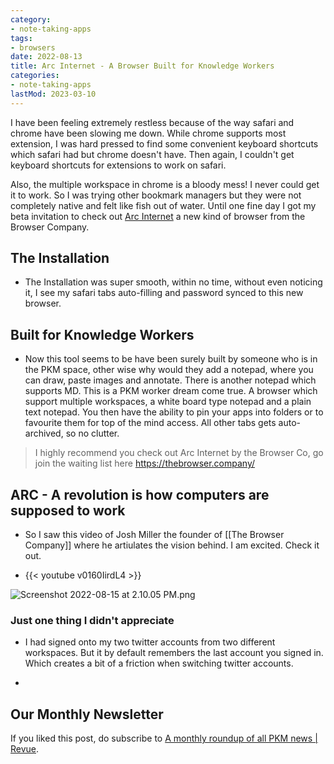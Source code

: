 ```yaml
---
category:
- note-taking-apps
tags:
- browsers
date: 2022-08-13
title: Arc Internet - A Browser Built for Knowledge Workers
categories:
- note-taking-apps
lastMod: 2023-03-10
---
```

I have been feeling extremely restless because of the way safari and chrome have been slowing me down. While chrome supports most extension, I was hard pressed to find some convenient keyboard shortcuts which safari had but chrome doesn't have. Then again, I couldn't get keyboard shortcuts for extensions to work on safari. 

Also, the multiple workspace in chrome is a bloody mess! I never could get it to work. So I was trying other bookmark managers but they were not completely native and felt like fish out of water. Until one fine day I got my beta invitation to check out [Arc Internet](https://thebrowser.company/) a new kind of browser from the Browser Company.

## The Installation

  + The Installation was super smooth, within no time, without even noticing it, I see my safari tabs auto-filling and password synced to this new browser.

## Built for Knowledge Workers

  + Now this tool seems to be have been surely built by someone who is in the PKM space, other wise why would they add a notepad, where you can draw, paste images and annotate. There is another notepad which supports MD. This is a PKM worker dream come true. A browser  which support multiple workspaces, a white board type notepad and a plain text notepad. You then have the ability to pin your apps into folders or to favourite them for top of the mind access. All other tabs gets auto-archived, so no clutter. 

> I highly recommend you check out Arc Internet by the Browser Co, go join the waiting list here https://thebrowser.company/

## ARC - A revolution is how computers are supposed to work

  + So I saw this video of Josh Miller the founder of [[The Browser Company]]  where he artiulates the vision behind. I am excited. Check it out.

  + {{< youtube v0160IirdL4 >}}

![Screenshot 2022-08-15 at 2.10.05 PM.png](/assets/screenshot_2022-08-15_at_2.10.05_pm_1660552847570_0.png)

### Just one thing I didn't appreciate

  + I had signed onto my two twitter accounts from two different workspaces. But it by default remembers the last account you signed in. Which creates a bit of a friction when switching twitter accounts.

  + 

## Our Monthly Newsletter

If you liked this post, do subscribe to  [A monthly roundup of all PKM news | Revue](https://www.getrevue.co/profile/pkmone).
